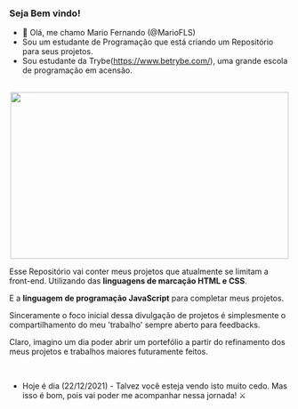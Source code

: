 ### Seja Bem vindo!
- 👋 Olá, me chamo Mario Fernando (@MarioFLS)
- Sou um estudante de Programação que está criando um Repositório para seus projetos.
- Sou estudante da Trybe(https://www.betrybe.com/), uma grande escola de programação em acensão.

<p align="center">
  <img width="500" height="300" src="https://github-readme-stats.vercel.app/api?username=MarioFLS&show_icons=true&theme=dark">
</p>


Esse Repositório vai conter meus projetos que atualmente se limitam a front-end. Utilizando das **linguagens de marcação HTML e CSS**.

E a **linguagem de programação JavaScript** para completar meus projetos. 

Sinceramente o foco inicial dessa divulgação de projetos é simplesmente o compartilhamento do meu 'trabalho' sempre aberto para feedbacks.

Claro, imagino um dia poder abrir um portefólio a partir do refinamento dos meus projetos e trabalhos maiores futuramente feitos.

 

- Hoje é dia (22/12/2021) - Talvez você esteja vendo isto muito cedo. Mas isso é bom, pois vai poder me acompanhar nessa jornada! ⚔️


